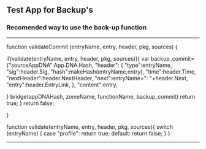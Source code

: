 ## Test App for Backup's

### Recomended way to use the back-up function

---

function validateCommit (entryName, entry, header, pkg, sources) {

if(validate(entryName, entry, header, pkg, sources)){
  var backup_commit={"sourceAppDNA":App.DNA.Hash,
  "header": {
        "type":entryName,
        "sig":header.Sig,
        "hash":makeHash(entryName,entry),
        "time":header.Time,
        "nextHeader":header.NextHeader,
        "next":entryName+": "+header.Next,
        "entry":header.EntryLink,
      },
  "content":entry,

  }
  bridge(appDNAHash, zomeName, functionName, backup_commit)
  return true;
}
return false;

}

function validate(entryName, entry, header, pkg, sources){
  switch (entryName) {
    case "profile":
      return true;
    default:
      return false;
  }
}


---
